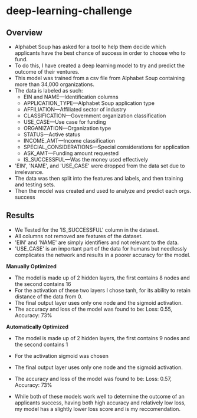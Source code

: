 # deep-learning-challenge

## Overview
 * Alphabet Soup has asked for a tool to help them decide which applicants have the best chance of success in order to choose who to fund. 
 * To do this, I have created a deep learning model to try and predict the outcome of their ventures.
 * This model was trained from a csv file from Alphabet Soup containing more than 34,000 organizations.
 * The data is labeled as such:
     - EIN and NAME—Identification columns
     - APPLICATION_TYPE—Alphabet Soup application type
     - AFFILIATION—Affiliated sector of industry
     - CLASSIFICATION—Government organization classification
     - USE_CASE—Use case for funding
     - ORGANIZATION—Organization type
     - STATUS—Active status
     - INCOME_AMT—Income classification
     - SPECIAL_CONSIDERATIONS—Special considerations for application
     - ASK_AMT—Funding amount requested
     - IS_SUCCESSFUL—Was the money used effectively
 * 'EIN', 'NAME', and 'USE_CASE' were dropped from the data set due to irrelevance.
 * The data was then split into the features and labels, and then training and testing sets. 
 * Then the model was created and used to analyze and predict each orgs. success
    
## Results
 * We Tested for the 'IS_SUCCESSFUL' column in the dataset.
 * All columns not removed are features of the dataset.
 * 'EIN' and 'NAME' are simply identifiers and not relevant to the data.
 * 'USE_CASE' is an important part of the data for humans but needlessly complicates the network and results in a poorer accuracy for the model.
 
 **Manually Optimized**
 * The model is made up of 2 hidden layers, the first contains 8 nodes and the second contains 16
 * For the activation of these two layers I chose tanh, for its ability to retain distance of the data from 0.
 * The final output layer uses only one node and the sigmoid activation. 
 * The accuracy and loss of the model was found to be: Loss: 0.55, Accuracy: 73%

 **Automatically Optimized**
 * The model is made up of 2 hidden layers, the first contains 9 nodes and the second contains 1
 * For the activation sigmoid was chosen
 * The final output layer uses only one node and the sigmoid activation. 
 * The accuracy and loss of the model was found to be: Loss: 0.57, Accuracy: 73%


 * While both of these models work well to determine the outcome of an applicants success, having both high accuracy and relatively low loss, my model has a slightly lower loss score and is my reccomendation.
